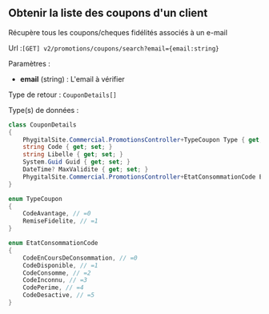 ## <span id='listercoupons'>Obtenir la liste des coupons d'un client</span>

Récupère tous les coupons/cheques fidélités associés à un e-mail

Url :`[GET] v2/promotions/coupons/search?email={email:string}`

Paramètres : 

- **email** (string) : L'email à vérifier

Type de retour : `CouponDetails[]`

Type(s) de données :

```csharp
class CouponDetails
{
	PhygitalSite.Commercial.PromotionsController+TypeCoupon Type { get; set; }
	string Code { get; set; }
	string Libelle { get; set; }
	System.Guid Guid { get; set; }
	DateTime? MaxValidite { get; set; }
	PhygitalSite.Commercial.PromotionsController+EtatConsommationCode EtatConsommation { get; set; }
}

enum TypeCoupon
{
	CodeAvantage, // =0
	RemiseFidelite, // =1
}

enum EtatConsommationCode
{
	CodeEnCoursDeConsommation, // =0
	CodeDisponible, // =1
	CodeConsomme, // =2
	CodeInconnu, // =3
	CodePerime, // =4
	CodeDesactive, // =5
}

```

